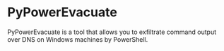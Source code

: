 # PyPowerEvacuate
PyPowerEvacuate is a tool that allows you to exfiltrate command output over DNS on Windows machines by PowerShell.
